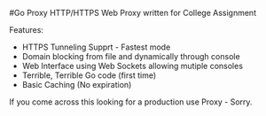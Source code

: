 #Go Proxy
HTTP/HTTPS Web Proxy written for College Assignment

Features:
- HTTPS Tunneling Supprt - Fastest mode 
- Domain blocking from file and dynamically through console
- Web Interface using Web Sockets allowing mutiple consoles
- Terrible, Terrible Go code (first time)
- Basic Caching (No expiration)


If you come across this looking for a production use Proxy - Sorry.
